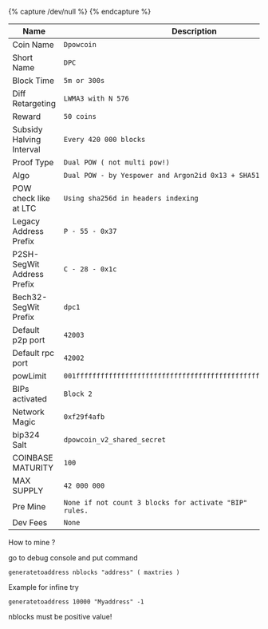 {% capture /dev/null %}
{% endcapture %}

| Name | Description |
|-----------------------------|--------------------------------------------|
| Coin Name                   | <code>Dpowcoin</code> |
| Short Name                  | <code>DPC</code> |
| Block Time                  | <code>5m or 300s</code> |
| Diff Retargeting            | <code>LWMA3 with N 576</code> |
| Reward                      | <code>50 coins</code> |
| Subsidy Halving Interval    | <code>Every 420 000 blocks</code> |
| Proof Type                  | <code>Dual POW ( not multi pow!)</code> |
| Algo                        | <code>Dual POW - by Yespower and  Argon2id 0x13 + SHA512</code> |
| POW check like at LTC       | <code>Using sha256d in headers indexing</code>
| Legacy Address Prefix       | <code>P - 55 - 0x37 </code> |
| P2SH-SegWit Address Prefix  | <code>C - 28 - 0x1c </code> |
| Bech32-SegWit Prefix        | <code>dpc1</code> |
| Default p2p port            | <code>42003</code> |
| Default rpc port            | <code>42002</code> |
| powLimit                    | <code>001fffffffffffffffffffffffffffffffffffffffffffffffffffffffffffff</code> |
| BIPs activated              | <code>Block 2<code>|
| Network Magic               | <code>0xf29f4afb</code> |
| bip324 Salt                 | <code>dpowcoin_v2_shared_secret</code> |
| COINBASE MATURITY           | <code>100</code> |
| MAX SUPPLY                  | <code>42 000 000</code> |
| Pre Mine                    | <code>None if not count 3 blocks for activate "BIP" rules.</code> |
| Dev Fees                    | <code>None </code> |

How to mine ?

go to debug console and put command

<code>generatetoaddress nblocks "address" ( maxtries )</code>

Example for infine try

<code>generatetoaddress 10000 "Myaddress" -1</code>

nblocks must be positive value!
